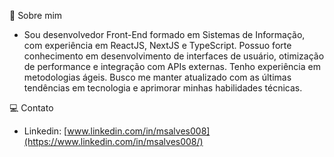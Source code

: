 💬 Sobre mim<br>

- Sou desenvolvedor Front-End formado em Sistemas de Informação, com experiência em ReactJS, NextJS e TypeScript. Possuo forte conhecimento em desenvolvimento de interfaces de usuário, otimização de performance e integração com APIs externas. Tenho experiência em metodologias ágeis. Busco me manter atualizado com as últimas tendências em tecnologia e aprimorar minhas habilidades técnicas.<br>


💻 Contato<br>
- Linkedin: [www.linkedin.com/in/msalves008](https://www.linkedin.com/in/msalves008/)<br>

